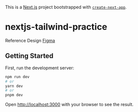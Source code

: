 This is a [Next.js](https://nextjs.org/) project bootstrapped with [`create-next-app`](https://github.com/vercel/next.js/tree/canary/packages/create-next-app).

# nextjs-tailwind-practice

Reference Design [Figma](https://www.figma.com/proto/Zke7QbWJYBMczS1Jtl0VeE/FREEBIES-Landingpage-LaslesVPN-(Community)?node-id=1-2&mode=design&t=hs77qhyYEQg92C29-1)

## Getting Started

First, run the development server:

```bash
npm run dev
# or
yarn dev
# or
pnpm dev
```

Open [http://localhost:3000](http://localhost:3000) with your browser to see the result.
